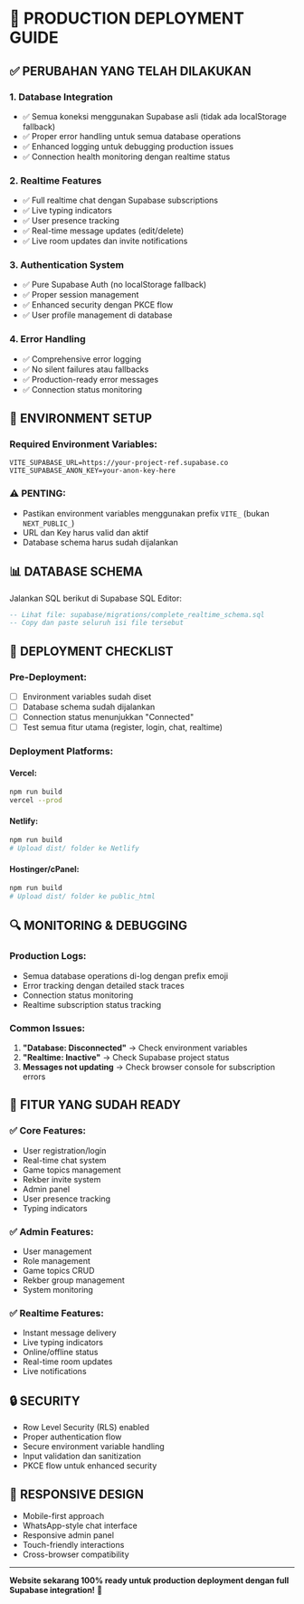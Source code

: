# 🚀 PRODUCTION DEPLOYMENT GUIDE

## ✅ PERUBAHAN YANG TELAH DILAKUKAN

### 1. **Database Integration**
- ✅ Semua koneksi menggunakan Supabase asli (tidak ada localStorage fallback)
- ✅ Proper error handling untuk semua database operations
- ✅ Enhanced logging untuk debugging production issues
- ✅ Connection health monitoring dengan realtime status

### 2. **Realtime Features**
- ✅ Full realtime chat dengan Supabase subscriptions
- ✅ Live typing indicators
- ✅ User presence tracking
- ✅ Real-time message updates (edit/delete)
- ✅ Live room updates dan invite notifications

### 3. **Authentication System**
- ✅ Pure Supabase Auth (no localStorage fallback)
- ✅ Proper session management
- ✅ Enhanced security dengan PKCE flow
- ✅ User profile management di database

### 4. **Error Handling**
- ✅ Comprehensive error logging
- ✅ No silent failures atau fallbacks
- ✅ Production-ready error messages
- ✅ Connection status monitoring

## 🔧 ENVIRONMENT SETUP

### Required Environment Variables:
```env
VITE_SUPABASE_URL=https://your-project-ref.supabase.co
VITE_SUPABASE_ANON_KEY=your-anon-key-here
```

### ⚠️ PENTING:
- Pastikan environment variables menggunakan prefix `VITE_` (bukan `NEXT_PUBLIC_`)
- URL dan Key harus valid dan aktif
- Database schema harus sudah dijalankan

## 📊 DATABASE SCHEMA

Jalankan SQL berikut di Supabase SQL Editor:

```sql
-- Lihat file: supabase/migrations/complete_realtime_schema.sql
-- Copy dan paste seluruh isi file tersebut
```

## 🚀 DEPLOYMENT CHECKLIST

### Pre-Deployment:
- [ ] Environment variables sudah diset
- [ ] Database schema sudah dijalankan
- [ ] Connection status menunjukkan "Connected"
- [ ] Test semua fitur utama (register, login, chat, realtime)

### Deployment Platforms:

#### **Vercel:**
```bash
npm run build
vercel --prod
```

#### **Netlify:**
```bash
npm run build
# Upload dist/ folder ke Netlify
```

#### **Hostinger/cPanel:**
```bash
npm run build
# Upload dist/ folder ke public_html
```

## 🔍 MONITORING & DEBUGGING

### Production Logs:
- Semua database operations di-log dengan prefix emoji
- Error tracking dengan detailed stack traces
- Connection status monitoring
- Realtime subscription status tracking

### Common Issues:
1. **"Database: Disconnected"** → Check environment variables
2. **"Realtime: Inactive"** → Check Supabase project status
3. **Messages not updating** → Check browser console for subscription errors

## 🎯 FITUR YANG SUDAH READY

### ✅ Core Features:
- User registration/login
- Real-time chat system
- Game topics management
- Rekber invite system
- Admin panel
- User presence tracking
- Typing indicators

### ✅ Admin Features:
- User management
- Role management
- Game topics CRUD
- Rekber group management
- System monitoring

### ✅ Realtime Features:
- Instant message delivery
- Live typing indicators
- Online/offline status
- Real-time room updates
- Live notifications

## 🔒 SECURITY

- Row Level Security (RLS) enabled
- Proper authentication flow
- Secure environment variable handling
- Input validation dan sanitization
- PKCE flow untuk enhanced security

## 📱 RESPONSIVE DESIGN

- Mobile-first approach
- WhatsApp-style chat interface
- Responsive admin panel
- Touch-friendly interactions
- Cross-browser compatibility

---

**Website sekarang 100% ready untuk production deployment dengan full Supabase integration!** 🎉